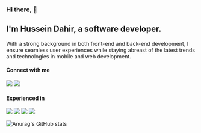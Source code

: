 ### Hi there, 👋

## I'm Hussein Dahir, a software developer.

With a strong background in both front-end and back-end development, I ensure seamless user experiences while staying abreast of the latest trends and technologies in mobile and web development.

#### Connect with me

<p align="left">
    <a href="https://www.linkedin.com/in/husseinmomd/" target="_blank"> <img src="https://img.icons8.com/color/48/000000/linkedin.png"/></a>
    <a href="https://twitter.com/HusseinMomd" target="_blank"> <img src="https://img.icons8.com/color/48/000000/twitter--v1.png"/></a>
</a>
</p>

#### Experienced in

<p align="left"> 
    <a href="https://reactjs.org/" target="_blank"> <img src="https://img.icons8.com/plasticine/48/000000/react.png"/></a> 
    <a href="https://www.javascript.com/" target="_blank"> <img src="https://img.icons8.com/color/48/000000/javascript.png"/></a> 
    <a href="https://dart.dev" target="_blank"> <img src="https://img.icons8.com/color/48/undefined/dart.png"/></a>
    <a href="https://www.flutter.dev" target="_blank"> <img src="https://img.icons8.com/fluency/48/undefined/flutter.png"/></a> 
</p>

![Anurag's GitHub stats](https://github-readme-stats.vercel.app/api?username=husseinmomd)
